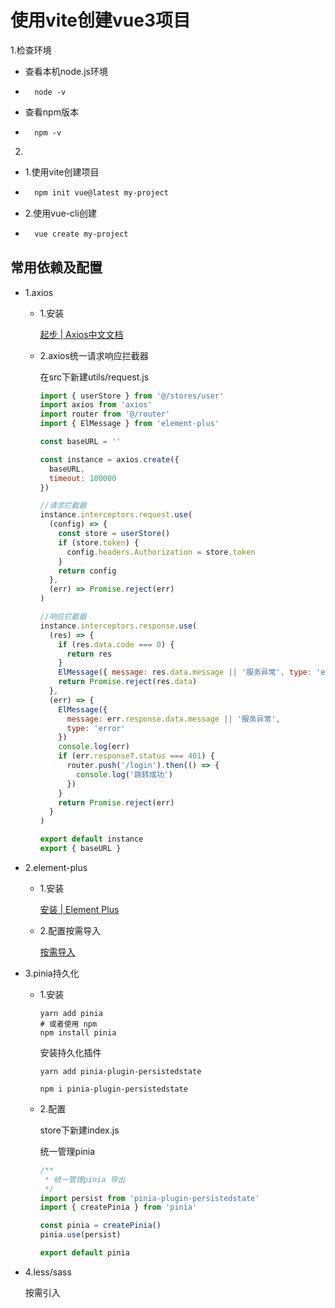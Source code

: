 # 使用**vite**创建vue3项目

1.检查环境

+ 查看本机node.js环境

+ ```she
	node -v
	```

+ 查看npm版本

+ ```shell
	npm -v
	```

2.

+ 1.使用vite创建项目

+ ```bash
	npm init vue@latest my-project
	```

+ 2.使用vue-cli创建

+ ```bash
	vue create my-project
	```

## 常用依赖及配置

+ 1.axios

	+ 1.安装

		[起步 | Axios中文文档 ](https://www.axios-http.cn/docs/intro)

	+ 2.axios统一请求响应拦截器

		在src下新建utils/request.js

		```js
		import { userStore } from '@/stores/user'
		import axios from 'axios'
		import router from '@/router'
		import { ElMessage } from 'element-plus'
		
		const baseURL = ''
		
		const instance = axios.create({
		  baseURL,
		  timeout: 100000
		})
		
		//请求拦截器
		instance.interceptors.request.use(
		  (config) => {
		    const store = userStore()
		    if (store.token) {
		      config.headers.Authorization = store.token
		    }
		    return config
		  },
		  (err) => Promise.reject(err)
		)
		
		//响应拦截器
		instance.interceptors.response.use(
		  (res) => {
		    if (res.data.code === 0) {
		      return res
		    }
		    ElMessage({ message: res.data.message || '服务异常', type: 'error' })
		    return Promise.reject(res.data)
		  },
		  (err) => {
		    ElMessage({
		      message: err.response.data.message || '服务异常',
		      type: 'error'
		    })
		    console.log(err)
		    if (err.response?.status === 401) {
		      router.push('/login').then(() => {
		        console.log('跳转成功')
		      })
		    }
		    return Promise.reject(err)
		  }
		)
		
		export default instance
		export { baseURL }
		
		```

+ 2.element-plus

	+ 1.安装

		[安装 | Element Plus](https://element-plus.org/zh-CN/guide/installation.html#环境支持)

	+ 2.配置按需导入

		[按需导入](https://element-plus.org/zh-CN/guide/quickstart.html#按需导入)

+ 3.pinia持久化

	+ 1.安装

		```shell
		yarn add pinia
		# 或者使用 npm
		npm install pinia
		```

		安装持久化插件

		```shell
		yarn add pinia-plugin-persistedstate
		
		npm i pinia-plugin-persistedstate
		```

	+ 2.配置

		store下新建index.js

		统一管理pinia

		```javascript
		/**
		 * 统一管理pinia 导出
		 */
		import persist from 'pinia-plugin-persistedstate'
		import { createPinia } from 'pinia'
		
		const pinia = createPinia()
		pinia.use(persist)
		
		export default pinia
		```

+ 4.less/sass 

	按需引入





